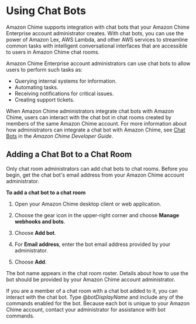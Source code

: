 # Using Chat Bots<a name="chat-bots"></a>

Amazon Chime supports integration with chat bots that your Amazon Chime Enterprise account administrator creates\. With chat bots, you can use the power of Amazon Lex, AWS Lambda, and other AWS services to streamline common tasks with intelligent conversational interfaces that are accessible to users in Amazon Chime chat rooms\.

Amazon Chime Enterprise account administrators can use chat bots to allow users to perform such tasks as:
+ Querying internal systems for information\.
+ Automating tasks\.
+ Receiving notifications for critical issues\.
+ Creating support tickets\.

When Amazon Chime administrators integrate chat bots with Amazon Chime, users can interact with the chat bot in chat rooms created by members of the same Amazon Chime account\. For more information about how administrators can integrate a chat bot with Amazon Chime, see [Chat Bots](https://docs.aws.amazon.com/chime/latest/dg/chat-bots.html) in the *Amazon Chime Developer Guide*\.

## Adding a Chat Bot to a Chat Room<a name="add-bot-chat"></a>

Only chat room administrators can add chat bots to chat rooms\. Before you begin, get the chat bot's email address from your Amazon Chime account administrator\.

**To add a chat bot to a chat room**

1. Open your Amazon Chime desktop client or web application\.

1. Choose the gear icon in the upper\-right corner and choose **Manage webhooks and bots**\.

1. Choose **Add bot**\.

1. For **Email address**, enter the bot email address provided by your administrator\.

1. Choose **Add**\.

The bot name appears in the chat room roster\. Details about how to use the bot should be provided by your Amazon Chime account administrator\.

If you are a member of a chat room with a chat bot added to it, you can interact with the chat bot\. Type @*botDisplayName* and include any of the commands enabled for the bot\. Because each bot is unique to your Amazon Chime account, contact your administrator for assistance with bot commands\. 